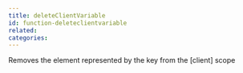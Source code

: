 ```yaml
---
title: deleteClientVariable
id: function-deleteclientvariable
related:
categories:
---
```


Removes the element represented by the key from the [client] scope
